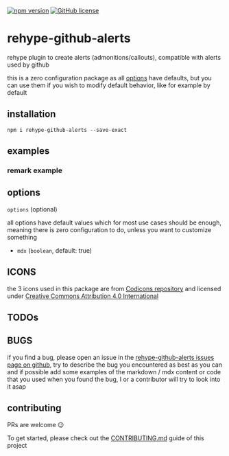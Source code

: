 [![npm version](https://img.shields.io/npm/v/rehype-github-alerts.svg?style=flat)](https://www.npmjs.com/package/rehype-github-alerts)
[![GitHub license](https://img.shields.io/github/license/chrisweb/rehype-github-alerts?style=flat)](https://github.com/chrisweb/rehype-github-alerts/blob/master/LICENSE)

# rehype-github-alerts

rehype plugin to create alerts (admonitions/callouts), compatible with alerts used by github

this is a zero configuration package as all [options](#options) have defaults, but you can use them if you wish to modify default behavior, like for example by default 

## installation

```shell
npm i rehype-github-alerts --save-exact
```

## examples

### remark example



## options

`options` (optional)

all options have default values which for most use cases should be enough, meaning there is zero configuration to do, unless you want to customize something

* `mdx` (`boolean`, default: true) 

## ICONS

the 3 icons used in this package are from [Codicons repository](https://github.com/microsoft/vscode-codicons) and licensed under [Creative Commons Attribution 4.0 International](https://github.com/microsoft/vscode-codicons/blob/main/LICENSE)

## TODOs

## BUGS

if you find a bug, please open an issue in the [rehype-github-alerts issues page on github](https://github.com/chrisweb/rehype-github-alerts/issues), try to describe the bug you encountered as best as you can and if possible add some examples of the markdown / mdx content or code that you used when you found the bug, I or a contributor will try to look into it asap

## contributing

PRs are welcome 😉

To get started, please check out the [CONTRIBUTING.md](CONTRIBUTING.md) guide of this project
